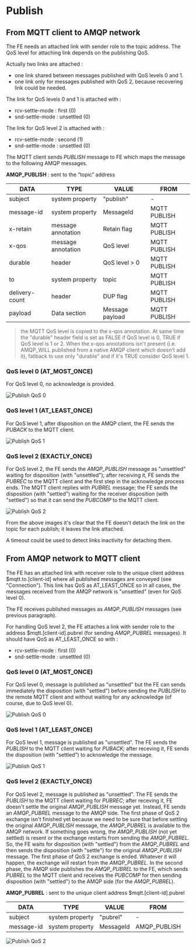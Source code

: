 # Publish

## From MQTT client to AMQP network

The FE needs an attached link with sender role to the topic address. The QoS level for attaching link depends on the publishing QoS.

Actually two links are attached :

* one link shared between messages published with QoS levels 0 and 1.
* one link only for messages published with QoS 2, because recovering link could be needed.

The link for QoS levels 0 and 1 is attached with :

* rcv-settle-mode : first (0)
* snd-settle-mode : unsettled (0)

The link for QoS level 2 is attached with :

* rcv-settle-mode : second (1)
* snd-settle-mode : unsettled (0)

The MQTT client sends _PUBLISH_ message to FE which maps the message to the following AMQP messages.

**AMQP_PUBLISH** : sent to the “topic” address

| DATA | TYPE | VALUE | FROM |
| ---- | ---- | ----- | ---- |
| subject | system property | "publish" | - |
| message-id | system property | MessageId | MQTT PUBLISH |
| x-retain | message annotation | Retain flag | MQTT PUBLISH |
| x-qos | message annotation | QoS level | MQTT PUBLISH |
| durable | header | QoS level > 0 | MQTT PUBLISH |
| to | system property | topic | MQTT PUBLISH |
| delivery-count | header | DUP flag | MQTT PUBLISH |
| payload | Data section | Message payload | MQTT PUBLISH |

> the MQTT QoS level is copied to the x-qos annotation. At same time the "durable" header field is set as FALSE if QoS level is 0, TRUE if QoS level is 1 or 2. When the x-qos annotations isn't present (i.e. AMQP_WILL published from a native AMQP client which doesn't add it), fallback to use only "durable" and if it's TRUE consider QoS level 1.

### QoS level 0 (AT_MOST_ONCE)

For QoS level 0, no acknowledge is provided.

![Publish QoS 0](../images/10_publish_qos_0_mqtt.png)

### QoS level 1 (AT_LEAST_ONCE)

For QoS level 1, after disposition on the AMQP client, the FE sends the _PUBACK_ to the MQTT client.

![Publish QoS 1](../images/11_publish_qos_1_mqtt.png)

### QoS level 2 (EXACTLY_ONCE)

For QoS level 2, the FE sends the _AMQP_PUBLISH_ message as "unsettled" waiting for disposition (with "unsettled"); after receiving it, FE sends the _PUBREC_ to the MQTT client and the first step in the acknowledge process ends. The MQTT client replies with _PUBREL_ message; the FE sends the disposition (with "settled") waiting for the receiver disposition (with "settled") so that it can send the _PUBCOMP_ to the MQTT client.

![Publish QoS 2](../images/12_publish_qos_2_mqtt.png)

From the above images it's clear that the FE doesn't detach the link on the topic for each publish; it leaves the link attached.

A timeout could be used to detect links inactivity for detaching them.

## From AMQP network to MQTT client

The FE has an attached link with receiver role to the unique client address $mqtt.to.[client-id] where all published messages are conveyed (see "Connection"). This link has QoS as AT_LEAST_ONCE so in all cases, the messages received from the AMQP network is "unsettled" (even for QoS level 0).

The FE receives published messages as _AMQP_PUBLISH_ messages (see previous paragraph).

For handling QoS level 2, the FE attaches a link with sender role to the address $mqtt.[client-id].pubrel (for sending _AMQP_PUBREL_ messages). It should have QoS as AT_LEAST_ONCE so with :

* rcv-settle-mode : first (0)
* snd-settle-mode : unsettled (0)

### QoS level 0 (AT_MOST_ONCE)

For QoS level 0, message is published as "unsettled" but the FE can sends immediately the disposition (with "settled") before sending the _PUBLISH_ to the remote MQTT client and without waiting for any acknowledge (of course, due to QoS level 0).

![Publish QoS 0](../images/13_publish_qos_0_amqp.png)

### QoS level 1 (AT_LEAST_ONCE)

For QoS level 1, message is published as "unsettled". The FE sends the _PUBLISH_ to the MQTT client waiting for _PUBACK_; after receving it, FE sends the disposition (with "settled") to acknowledge the message.

![Publish QoS 1](../images/14_publish_qos_1_amqp.png)

### QoS level 2 (EXACTLY_ONCE)

For QoS level 2, message is published as "unsettled". The FE sends the _PUBLISH_ to the MQTT client waiting for _PUBREC_; after receving it, FE doesn't settle the original _AMQP_PUBLISH_ message yet. Instead, FE sends an _AMQP_PUBREL_ message to the AMQP side. The first phase of QoS 2 exchange isn't finished yet because we need to be sure that before settling the original _AMQP_PUBLISH_ message, the _AMQP_PUBREL_ is available to the AMQP network. If something goes wrong, the _AMQP_PUBLISH_ (not yet settled) is resent or the exchange restarts from sending the _AMQP_PUBREL_.
So, the FE waits for disposition (with "settled") from the _AMQP_PUBREL_ and then sends the disposition (with "settle") for the original _AMQP_PUBLISH_ message. The first phase of QoS 2 exchange is ended. Whatever it will happen, the exchange will restart from the _AMQP_PUBREL_.
In the second phase, the AMQP side publishes the _AMQP_PUBREL_ to the FE, which sends _PUBREL_ to the MQTT client and receives the _PUBCOMP_ for then sending disposition (with "settled") to the AMQP side (for the _AMQP_PUBREL_).

**AMQP_PUBREL** : sent to the unique client address $mqtt.[client-id].pubrel

| DATA | TYPE | VALUE | FROM |
| ---- | ---- | ----- | ---- |
| subject | system property | "pubrel" | - |
| message-id | system property | MessageId | AMQP_PUBLISH |

![Publish QoS 2](../images/15_publish_qos_2_amqp.png)
